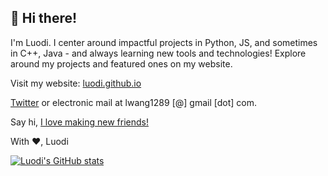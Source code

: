 ## 👋 Hi there!

I'm Luodi. I center around impactful projects in Python, JS, and sometimes in C++, Java - and always learning new tools and technologies! Explore around my projects and featured ones on my website.

Visit my website: [luodi.github.io](luodi.github.io)

[Twitter](twitter.com/luodiwg) or 
electronic mail at lwang1289 [@] gmail [dot] com. 

Say hi, [I love making new friends!](https://lettersfromhomeandaway.substack.com/p/-letter-36-on-friendship?s=r&curius=1419)

With ❤️, Luodi

[![Luodi's GitHub stats](https://github-readme-stats.vercel.app/api?username=luodiw)](https://github.com/anuraghazra/github-readme-stats)

